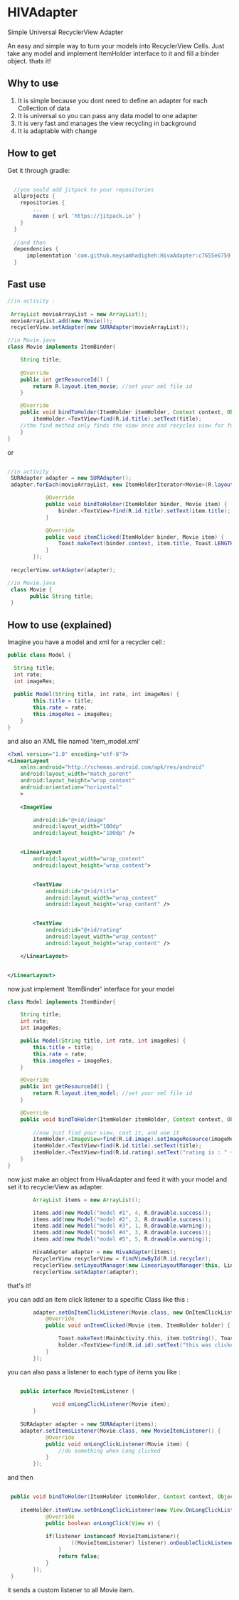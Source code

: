 HIVAdapter
====================
Simple Universal RecyclerView Adapter

An easy and simple way to turn your models into RecyclerView Cells. Just take any model and implement ItemHolder interface to it and fill a binder object. thats it!

Why to use
-------------
1. It is simple because you dont need to define an adapter for each Collection of data
2. It is universal so you can pass any data model to one adapter
3. It is very fast and manages the view recycling in background
4. It is adaptable with change


How to get
--------
Get it through gradle:

```gradle

  //you sould add jitpack to your repositories 
  allprojects {
	repositories {
	    ...
	    maven { url 'https://jitpack.io' }
	}
  }
  
  //and then
  dependencies {
	  implementation 'com.github.meysamhadigheh:HivaAdapter:c7655e6759'
  }

```

Fast use
-------

```java
//in activity :
        
 ArrayList movieArrayList = new ArrayList();
 movieArrayList.add(new Movie());
 recyclerView.setAdapter(new SURAdapter(movieArrayList));

//in Movie.java
class Movie implements ItemBinder{

    String title;
    
    @Override
    public int getResourceId() {
        return R.layout.item_movie; //set your xml file id
    }

    @Override
    public void bindToHolder(ItemHolder itemHolder, Context context, Object listener) {
        itemHolder.<TextView>find(R.id.title).setText(title);
	//the find method only finds the view once and recycles view for further use
    }
}
```

or 

```java

//in activity :
 SURAdapter adapter = new SURAdapter();
 adapter.forEach(movieArrayList, new ItemHolderIterator<Movie>(R.layout.item_movie) {

            @Override
            public void bindToHolder(ItemHolder binder, Movie item) {
                binder.<TextView>find(R.id.title).setText(item.title);
            }

            @Override
            public void itemClicked(ItemHolder binder, Movie item) {
                Toast.makeText(binder.context, item.title, Toast.LENGTH_SHORT).show();
            }
        }); 
	
 recyclerView.setAdapter(adapter);

//in Movie.java
 class Movie {
       public String title;
 }
````

How to use (explained)
--------

Imagine you have a model and xml for a recycler cell :

```java
public class Model {

  String title;
  int rate;
  int imageRes;
 
  public Model(String title, int rate, int imageRes) {
        this.title = title;
        this.rate = rate;
        this.imageRes = imageRes;
    }
}
```
and also an XML file named 'item_model.xml'

```xml
<?xml version="1.0" encoding="utf-8"?>
<LinearLayout
    xmlns:android="http://schemas.android.com/apk/res/android"
    android:layout_width="match_parent"
    android:layout_height="wrap_content"
    android:orientation="horizontal"
    >
    
    <ImageView

        android:id="@+id/image"
        android:layout_width="100dp"
        android:layout_height="100dp" />


    <LinearLayout
        android:layout_width="wrap_content"
        android:layout_height="wrap_content">


        <TextView
            android:id="@+id/title"
            android:layout_width="wrap_content"
            android:layout_height="wrap_content" />


        <TextView
            android:id="@+id/rating"
            android:layout_width="wrap_content"
            android:layout_height="wrap_content" />

    </LinearLayout>


</LinearLayout>
```

now just implement 'ItemBinder' interface for your model

```java
class Model implements ItemBinder{

    String title;
    int rate;
    int imageRes;

    public Model(String title, int rate, int imageRes) {
        this.title = title;
        this.rate = rate;
        this.imageRes = imageRes;
    }

    @Override
    public int getResourceId() {
        return R.layout.item_model; //set your xml file id
    }

    @Override
    public void bindToHolder(ItemHolder itemHolder, Context context, Object listener) {
        
        //now just find your view, cast it, and use it
        itemHolder.<ImageView>find(R.id.image).setImageResource(imageRes);
        itemHolder.<TextView>find(R.id.title).setText(title);
        itemHolder.<TextView>find(R.id.rating).setText("rating is : " + rate);
    }
}
```

now just make an object from HivaAdapter and feed it with your model and set it to recyclerView as adapter.

```java
        ArrayList items = new ArrayList();

        items.add(new Model("model #1", 4, R.drawable.success));
        items.add(new Model("model #2", 2, R.drawable.success));
        items.add(new Model("model #3", 1, R.drawable.warning));
        items.add(new Model("model #4", 3, R.drawable.success));
        items.add(new Model("model #5", 5, R.drawable.warning));

        HivaAdapter adapter = new HivaAdapter(items);
        RecyclerView recyclerView = findViewById(R.id.recycler);
        recyclerView.setLayoutManager(new LinearLayoutManager(this, LinearLayoutManager.VERTICAL, false));
        recyclerView.setAdapter(adapter);
```

that's it!

you can add an item click listener to a specific Class like this :

```java
        adapter.setOnItemClickListener(Movie.class, new OnItemClickListener<Movie>() {
            @Override
            public void onItemClicked(Movie item, ItemHolder holder) {

                Toast.makeText(MainActivity.this, item.toString(), Toast.LENGTH_SHORT).show();
                holder.<TextView>find(R.id.id).setText("this was clicked");
            }
        });

````

you can also pass a listener to each type of items you like :

```java

	public interface MovieItemListener {
        
              void onLongClickListener(Movie item);
    	}
        
	SURAdapter adapter = new SURAdapter(items);
	adapter.setItemsListener(Movie.class, new MovieItemListener() {
            @Override
            public void onLongClickListener(Movie item) {
                //do something when Long clicked
            }
        });
```
and then 

```java

 public void bindToHolder(ItemHolder itemHolder, Context context, Object listener) {
 
 	itemHolder.itemView.setOnLongClickListener(new View.OnLongClickListener() {
            @Override
            public boolean onLongClick(View v) {
	    
	    	if(listener instanceof MovieItemListener){
                    ((MovieItemListener) listener).onDoubleClickListener(Movie.this);
                }
                return false;
            }
        });
 }
```

it sends a custom listener to all Movie item.
